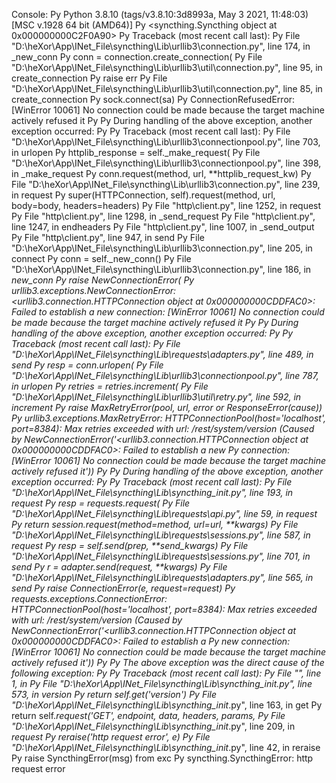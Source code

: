 

Console:
Py Python 3.8.10 (tags/v3.8.10:3d8993a, May  3 2021, 11:48:03) [MSC v.1928 64 bit (AMD64)]
Py <syncthing.Syncthing object at 0x000000000C2F0A90>
Py Traceback (most recent call last):
Py   File "D:\heXor\App\INet_File\syncthing\Lib\urllib3\connection.py", line 174, in _new_conn
Py     conn = connection.create_connection(
Py   File "D:\heXor\App\INet_File\syncthing\Lib\urllib3\util\connection.py", line 95, in create_connection
Py     raise err
Py   File "D:\heXor\App\INet_File\syncthing\Lib\urllib3\util\connection.py", line 85, in create_connection
Py     sock.connect(sa)
Py ConnectionRefusedError: [WinError 10061] No connection could be made because the target machine actively refused it
Py
Py During handling of the above exception, another exception occurred:
Py
Py Traceback (most recent call last):
Py   File "D:\heXor\App\INet_File\syncthing\Lib\urllib3\connectionpool.py", line 703, in urlopen
Py     httplib_response = self._make_request(
Py   File "D:\heXor\App\INet_File\syncthing\Lib\urllib3\connectionpool.py", line 398, in _make_request
Py     conn.request(method, url, **httplib_request_kw)
Py   File "D:\heXor\App\INet_File\syncthing\Lib\urllib3\connection.py", line 239, in request
Py     super(HTTPConnection, self).request(method, url, body=body, headers=headers)
Py   File "http\client.py", line 1252, in request
Py   File "http\client.py", line 1298, in _send_request
Py   File "http\client.py", line 1247, in endheaders
Py   File "http\client.py", line 1007, in _send_output
Py   File "http\client.py", line 947, in send
Py   File "D:\heXor\App\INet_File\syncthing\Lib\urllib3\connection.py", line 205, in connect
Py     conn = self._new_conn()
Py   File "D:\heXor\App\INet_File\syncthing\Lib\urllib3\connection.py", line 186, in _new_conn
Py     raise NewConnectionError(
Py urllib3.exceptions.NewConnectionError: <urllib3.connection.HTTPConnection object at 0x000000000CDDFAC0>: Failed to establish a new connection: [WinError 10061] No connection could be made because the target machine actively refused it
Py
Py During handling of the above exception, another exception occurred:
Py
Py Traceback (most recent call last):
Py   File "D:\heXor\App\INet_File\syncthing\Lib\requests\adapters.py", line 489, in send
Py     resp = conn.urlopen(
Py   File "D:\heXor\App\INet_File\syncthing\Lib\urllib3\connectionpool.py", line 787, in urlopen
Py     retries = retries.increment(
Py   File "D:\heXor\App\INet_File\syncthing\Lib\urllib3\util\retry.py", line 592, in increment
Py     raise MaxRetryError(_pool, url, error or ResponseError(cause))
Py urllib3.exceptions.MaxRetryError: HTTPConnectionPool(host='localhost', port=8384): Max retries exceeded with url: /rest/system/version (Caused by NewConnectionError('<urllib3.connection.HTTPConnection object at 0x000000000CDDFAC0>: Failed to establish a new
Py  connection: [WinError 10061] No connection could be made because the target machine actively refused it'))
Py
Py During handling of the above exception, another exception occurred:
Py
Py Traceback (most recent call last):
Py   File "D:\heXor\App\INet_File\syncthing\Lib\syncthing\__init__.py", line 193, in _request
Py     resp = requests.request(
Py   File "D:\heXor\App\INet_File\syncthing\Lib\requests\api.py", line 59, in request
Py     return session.request(method=method, url=url, **kwargs)
Py   File "D:\heXor\App\INet_File\syncthing\Lib\requests\sessions.py", line 587, in request
Py     resp = self.send(prep, **send_kwargs)
Py   File "D:\heXor\App\INet_File\syncthing\Lib\requests\sessions.py", line 701, in send
Py     r = adapter.send(request, **kwargs)
Py   File "D:\heXor\App\INet_File\syncthing\Lib\requests\adapters.py", line 565, in send
Py     raise ConnectionError(e, request=request)
Py requests.exceptions.ConnectionError: HTTPConnectionPool(host='localhost', port=8384): Max retries exceeded with url: /rest/system/version (Caused by NewConnectionError('<urllib3.connection.HTTPConnection object at 0x000000000CDDFAC0>: Failed to establish a
Py new connection: [WinError 10061] No connection could be made because the target machine actively refused it'))
Py
Py The above exception was the direct cause of the following exception:
Py
Py Traceback (most recent call last):
Py   File "<string>", line 1, in <module>
Py   File "D:\heXor\App\INet_File\syncthing\Lib\syncthing\__init__.py", line 573, in version
Py     return self.get('version')
Py   File "D:\heXor\App\INet_File\syncthing\Lib\syncthing\__init__.py", line 163, in get
Py     return self._request('GET', endpoint, data, headers, params,
Py   File "D:\heXor\App\INet_File\syncthing\Lib\syncthing\__init__.py", line 209, in _request
Py     reraise('http request error', e)
Py   File "D:\heXor\App\INet_File\syncthing\Lib\syncthing\__init__.py", line 42, in reraise
Py     raise SyncthingError(msg) from exc
Py syncthing.SyncthingError: http request error

